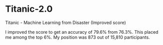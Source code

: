 # Titanic-2.0
Titanic - Machine Learning from Disaster (Improved score)

I improved the score to get an accuracy of 79.6% from 76.3%. This placed me among the top 6%. My position was 873 out of 15,810 participants.